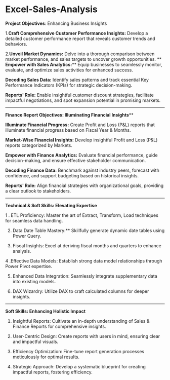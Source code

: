 # Excel-Sales-Analysis

**Project Objectives**: Enhancing Business Insights

1.**Craft Comprehensive Customer Performance Insights:** Develop a detailed customer performance report that reveals customer trends and behaviors.

2.**Unveil Market Dynamics:** Delve into a thorough comparison between market performance, and sales targets to uncover growth opportunities.
**
**Empower with Sales Analytics:**** Equip businesses to seamlessly monitor, evaluate, and optimize sales activities for enhanced success.

**Decoding Sales Data:** Identify sales patterns and track essential Key Performance Indicators (KPIs) for strategic decision-making.

**Reports' Role:** Enable insightful customer discount strategies, facilitate impactful negotiations, and spot expansion potential in promising markets.

--------------------------------------------------------------------------------------------------------------------------------------------------------------------
**Finance Report Objectives: Illuminating Financial Insights****

**Illuminate Financial Progress:** Create Profit and Loss (P&L) reports that illuminate financial progress based on Fiscal Year & Months.

**Market-Wise Financial Insights:** Develop insightful Profit and Loss (P&L) reports categorized by Markets.

**Empower with Finance Analytics:** Evaluate financial performance, guide decision-making, and ensure effective stakeholder communication.

**Decoding Finance Data:** Benchmark against industry peers, forecast with confidence, and support budgeting based on historical insights.

**Reports' Role:** Align financial strategies with organizational goals, providing a clear outlook to stakeholders.

---------------------------------------------------------------------------------------------------------------------

**Technical & Soft Skills: Elevating Expertise**

1 . ETL Proficiency:  Master the art of Extract, Transform, Load techniques for seamless data handling.
 
2. Data Date Table Mastery:**  Skillfully generate dynamic date tables using Power Query.
 
3. Fiscal Insights: Excel at deriving fiscal months and quarters to enhance analysis.
 
4 .Effective Data Models: Establish strong data model relationships through Power Pivot expertise.
 
5. Enhanced Data Integration: Seamlessly integrate supplementary data into existing models.
 
6. DAX Wizardry: Utilize DAX to craft calculated columns for deeper insights.

 -------------------------------------------------------------------------------------------------------------------------------------------------------------------

 
**Soft Skills: Enhancing Holistic Impact**

1. Insightful Reports: Cultivate an in-depth understanding of Sales & Finance Reports for comprehensive insights.
 
2. User-Centric Design: Create reports with users in mind, ensuring clear and impactful visuals.
 
3. Efficiency Optimization: Fine-tune report generation processes meticulously for optimal results.
 
4. Strategic Approach: Develop a systematic blueprint for creating impactful reports, fostering efficiency.
